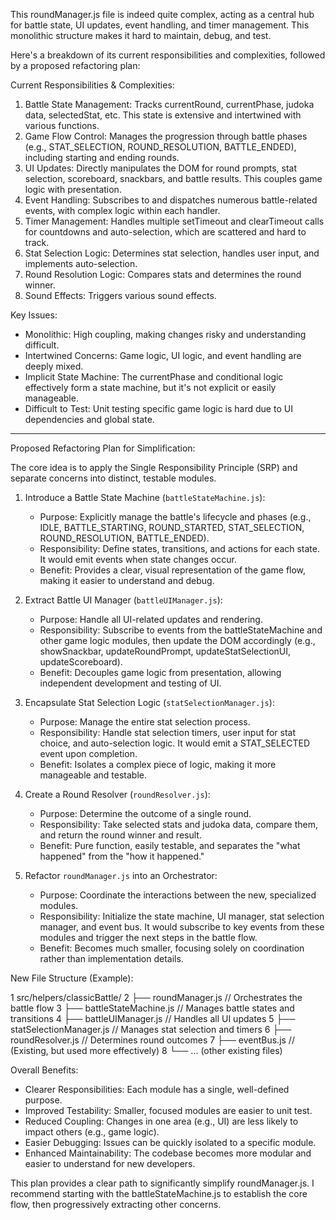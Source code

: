 This roundManager.js file is indeed quite complex, acting as a central hub
for battle state, UI updates, event handling, and timer management. This
monolithic structure makes it hard to maintain, debug, and test.

Here's a breakdown of its current responsibilities and complexities,
followed by a proposed refactoring plan:

Current Responsibilities & Complexities:

1.  Battle State Management: Tracks currentRound, currentPhase, judoka data,
    selectedStat, etc. This state is extensive and intertwined with various
    functions.
2.  Game Flow Control: Manages the progression through battle phases (e.g.,
    STAT_SELECTION, ROUND_RESOLUTION, BATTLE_ENDED), including starting and
    ending rounds.
3.  UI Updates: Directly manipulates the DOM for round prompts, stat
    selection, scoreboard, snackbars, and battle results. This couples game
    logic with presentation.
4.  Event Handling: Subscribes to and dispatches numerous battle-related
    events, with complex logic within each handler.
5.  Timer Management: Handles multiple setTimeout and clearTimeout calls for
    countdowns and auto-selection, which are scattered and hard to track.
6.  Stat Selection Logic: Determines stat selection, handles user input, and
    implements auto-selection.
7.  Round Resolution Logic: Compares stats and determines the round winner.
8.  Sound Effects: Triggers various sound effects.

Key Issues:

- Monolithic: High coupling, making changes risky and understanding
  difficult.
- Intertwined Concerns: Game logic, UI logic, and event handling are deeply
  mixed.
- Implicit State Machine: The currentPhase and conditional logic
  effectively form a state machine, but it's not explicit or easily
  manageable.
- Difficult to Test: Unit testing specific game logic is hard due to UI
  dependencies and global state.

---

Proposed Refactoring Plan for Simplification:

The core idea is to apply the Single Responsibility Principle (SRP) and
separate concerns into distinct, testable modules.

1.  Introduce a Battle State Machine (`battleStateMachine.js`):
    - Purpose: Explicitly manage the battle's lifecycle and phases (e.g.,
      IDLE, BATTLE_STARTING, ROUND_STARTED, STAT_SELECTION,
      ROUND_RESOLUTION, BATTLE_ENDED).
    - Responsibility: Define states, transitions, and actions for each
      state. It would emit events when state changes occur.
    - Benefit: Provides a clear, visual representation of the game flow,
      making it easier to understand and debug.

2.  Extract Battle UI Manager (`battleUIManager.js`):
    - Purpose: Handle all UI-related updates and rendering.
    - Responsibility: Subscribe to events from the battleStateMachine and
      other game logic modules, then update the DOM accordingly (e.g.,
      showSnackbar, updateRoundPrompt, updateStatSelectionUI,
      updateScoreboard).
    - Benefit: Decouples game logic from presentation, allowing independent
      development and testing of UI.

3.  Encapsulate Stat Selection Logic (`statSelectionManager.js`):
    - Purpose: Manage the entire stat selection process.
    - Responsibility: Handle stat selection timers, user input for stat
      choice, and auto-selection logic. It would emit a STAT_SELECTED event
      upon completion.
    - Benefit: Isolates a complex piece of logic, making it more manageable
      and testable.

4.  Create a Round Resolver (`roundResolver.js`):
    - Purpose: Determine the outcome of a single round.
    - Responsibility: Take selected stats and judoka data, compare them,
      and return the round winner and result.
    - Benefit: Pure function, easily testable, and separates the "what
      happened" from the "how it happened."

5.  Refactor `roundManager.js` into an Orchestrator:
    - Purpose: Coordinate the interactions between the new, specialized
      modules.
    - Responsibility: Initialize the state machine, UI manager, stat
      selection manager, and event bus. It would subscribe to key events
      from these modules and trigger the next steps in the battle flow.
    - Benefit: Becomes much smaller, focusing solely on coordination rather
      than implementation details.

New File Structure (Example):

1 src/helpers/classicBattle/
2 ├── roundManager.js // Orchestrates the battle flow
3 ├── battleStateMachine.js // Manages battle states and
transitions
4 ├── battleUIManager.js // Handles all UI updates
5 ├── statSelectionManager.js // Manages stat selection and
timers
6 ├── roundResolver.js // Determines round outcomes
7 ├── eventBus.js // (Existing, but used more
effectively)
8 └── ... (other existing files)

Overall Benefits:

- Clearer Responsibilities: Each module has a single, well-defined purpose.
- Improved Testability: Smaller, focused modules are easier to unit test.
- Reduced Coupling: Changes in one area (e.g., UI) are less likely to
  impact others (e.g., game logic).
- Easier Debugging: Issues can be quickly isolated to a specific module.
- Enhanced Maintainability: The codebase becomes more modular and easier to
  understand for new developers.

This plan provides a clear path to significantly simplify roundManager.js. I
recommend starting with the battleStateMachine.js to establish the core flow,
then progressively extracting other concerns.
